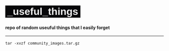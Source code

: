 ![img place](/imgs/repo_header_img.png)
#### repo of random useuful things that I easily forget
___
```
tar -xvzf community_images.tar.gz
```
